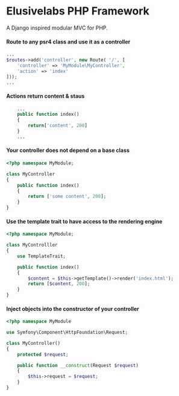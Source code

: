 # Elusivelabs PHP Framework
A Django inspired modular MVC for PHP.

#### Route to any psr4 class and use it as a controller
```php
...
$routes->add('controller', new Route( '/', [
    'controller' => 'MyModule\MyController', 
    'action' => 'index'
]));
...
```

#### Actions return content & staus 
```php
    ... 
    public function index()
    {
        return['content', 200] 
    }
    ...
```

#### Your controller does not depend on a base class
```php
<?php namespace MyModule;

class MyController
{
    public function index()
    {
        return ['some content', 200];
    }
}
```

#### Use the template trait to have access to the rendering engine
```php
<?php namespace MyModule;

class MyControlller
{
    use TemplateTrait;

    public function index()
    {
        $content = $this->getTemplate()->render('index.html');
        return [$content, 200];
    }
}
```

#### Inject objects into the constructor of your controller
```php
<?php namespace MyModule

use Symfony\Component\HttpFoundation\Request;

class MyController()
{
    protected $request;

    public function __construct(Request $request)
    {
        $this->request = $request; 
    }
}
```
